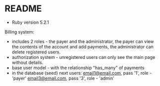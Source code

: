 # README
* Ruby version 5.2.1

Billing system:
- includes 2 roles - the payer and the administrator, the payer can view the contents of the account and add payments, the administrator can delete registered users.
- authorization system - unregistered users can only see the main page without details.
- base user model - with the relationship "has_many" of payments
- in the database (seed) next users: 
    email1@email.com, pass '1', role - 'payer'
    email3@email.com, pass '3', role - 'admin'

